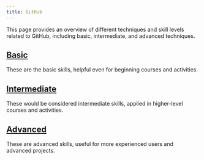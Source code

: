 ```yaml
---
title: GitHub
---
```


This page provides an overview of different techniques and skill levels related to GitHub, including basic, intermediate, and advanced techniques.

## [Basic](basic)

These are the basic skills, helpful even for beginning courses and activities.

## [Intermediate](intermediate)

These would be considered intermediate skills, applied in higher-level courses and activities.

## [Advanced](advanced)

These are advanced skills,
useful for more experienced users and advanced projects.
